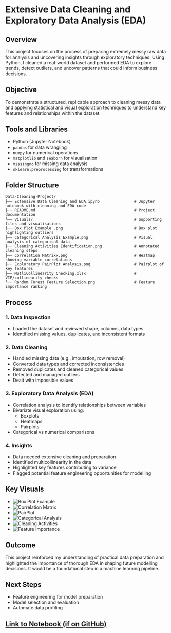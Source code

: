 # Extensive Data Cleaning and Exploratory Data Analysis (EDA)

## Overview
This project focuses on the process of preparing extremely messy raw data for analysis and uncovering insights through exploratory techniques. Using Python, I cleaned a real-world dataset and performed EDA to explore trends, detect outliers, and uncover patterns that could inform business decisions.

## Objective
To demonstrate a structured, replicable approach to cleaning messy data and applying statistical and visual exploration techniques to understand key features and relationships within the dataset.

## Tools and Libraries
- Python (Jupyter Notebook)
- `pandas` for data wrangling
- `numpy` for numerical operations
- `matplotlib` and `seaborn` for visualisation
- `missingno` for missing data analysis
- `sklearn.preprocessing` for transformations

## Folder Structure

```
Data-Cleaning-Project/
├── Extensive Data Cleaning and EDA.ipynb               # Jupyter notebook with cleaning and EDA code
├── README.md                                           # Project documentation
└── Visuals/                                            # Supporting files and visualisations
├── Box Plot Example .png                               # Box plot highlighting outliers
├── Categorical Analysis Example.png                    # Visual analysis of categorical data
├── Cleaning Activities Identification.png              # Annotated cleaning steps
├── Correlation Matrixx.png                             # Heatmap showing variable correlations
├── Exploratory PairPlot Analysis.png                   # Pairplot of key features
├── MutliCollinearity Checking.xlsx                     # VIF/collinearity checks
└── Random Forest Feature Selection.png                 # Feature importance ranking
```

## Process

### 1. Data Inspection
- Loaded the dataset and reviewed shape, columns, data types
- Identified missing values, duplicates, and inconsistent formats

### 2. Data Cleaning
- Handled missing data (e.g., imputation, row removal)
- Converted data types and corrected inconsistencies
- Removed duplicates and cleaned categorical values
- Detected and managed outliers
- Dealt with impossible values

### 3. Exploratory Data Analysis (EDA)
- Correlation analysis to identify relationships between variables
- Bivariate visual exploration using:
  - Boxplots
  - Heatmaps
  - Pairplots
- Categorical vs numerical comparisons

### 4. Insights
- Data needed extensive cleaning and preparation
- Identified multicollinearity in the data
- Highlighted key features contributing to variance
- Flagged potential feature engineering opportunities for modelling

## Key Visuals

- ![Box Plot Example](Visuals/Box%20Plot%20Example.png)
- ![Correlation Matrix](Visuals/Correlation%20Matrixx.png)
- ![PairPlot](Visuals/Exploratory%20PairPlot%20Analysis.png)
- ![Categorical Analysis](Visuals/Categorical%20Analysis%20Example.png)
- ![Cleaning Activities](Visuals/Cleaning%20Activities%20Identification.png)
- ![Feature Importance](Visuals/Random%20Forest%20Feature%20Selection.png)

## Outcome
This project reinforced my understanding of practical data preparation and highlighted the importance of thorough EDA in shaping future modelling decisions. It would be a foundational step in a machine learning pipeline.

## Next Steps
- Feature engineering for model preparation
- Model selection and evaluation
- Automate data profiling

## [Link to Notebook (if on GitHub)](https://github.com/your-repo/Extensive-Data-Cleaning-EDA)
